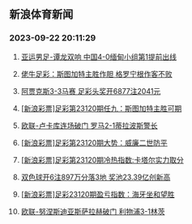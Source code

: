 ## 新浪体育新闻 
### 2023-09-22 20:11:29

1. [亚运男足-谭龙双响 中国4-0缅甸小组第1提前出线](https://sports.sina.com.cn/china/national/2023-09-21/doc-imznnurc6290633.shtml)

2. [佬牛足彩：斯图加特主胜作胆  格罗宁根作客不败](https://sports.sina.com.cn/l/2023-09-22/doc-imznprus8213824.shtml)

3. [阿贾克斯3-3马赛 足彩头奖开6877注2041元](https://sports.sina.com.cn/l/2023-09-22/doc-imznprur2888931.shtml)

4. [[新浪彩票]足彩第23120期任九：斯图加特主胜可期](https://sports.sina.com.cn/l/2023-09-22/doc-imznprus8212351.shtml)

5. [欧联-卢卡库连场破门 罗马2-1蒂拉波斯警长](https://sports.sina.com.cn/g/seriea/2023-09-22/doc-imznpruv2649370.shtml)

6. [[新浪彩票]足彩第23120期大势：威廉二世防平](https://sports.sina.com.cn/l/2023-09-22/doc-imznprus8212047.shtml)

7. [[新浪彩票]足彩第23120期冷热指数:卡塔尔实力取分](https://sports.sina.com.cn/l/2023-09-22/doc-imznprut5868148.shtml)

8. [双色球开6注897万分落3地 奖池23.39亿创新高](https://sports.sina.com.cn/l/2023-09-21/doc-imznnura8663814.shtml)

9. [[新浪彩票]足彩23120期盈亏指数：海牙坐和望胜](https://sports.sina.com.cn/l/2023-09-22/doc-imznprut5867647.shtml)

10. [欧联-努涅斯迪亚斯萨拉赫破门 利物浦3-1林茨](https://sports.sina.com.cn/g/pl/2023-09-22/doc-imznpruv2651475.shtml)

